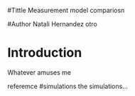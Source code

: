 #Tittle
Measurement model compariosn

#Author
Natali Hernandez
otro

# Introduction
Whatever amuses me

referemce
#simulations
the simulations...

 
